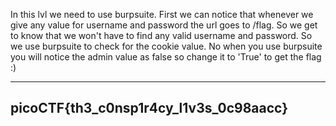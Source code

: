 In this lvl we need to use burpsuite.
First we can notice that whenever we give any value for username and password the url goes to /flag.
So we get to know that we won't have to find any valid username and password.
So we use burpsuite to check for the cookie value.
No when you use burpsuite you will notice the admin value as false so change it to 'True' to get the flag :)

---------------------------------
picoCTF{th3_c0nsp1r4cy_l1v3s_0c98aacc}
---------------------------------
